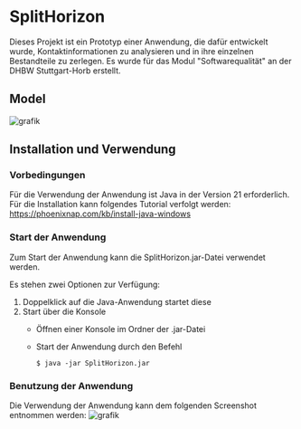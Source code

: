 # SplitHorizon
Dieses Projekt ist ein Prototyp einer Anwendung, die dafür entwickelt wurde, Kontaktinformationen zu analysieren und in ihre einzelnen Bestandteile zu zerlegen. 
Es wurde für das Modul "Softwarequalität" an der DHBW Stuttgart-Horb erstellt.

## Model
![grafik](https://github.com/MaxOette/SplitHorizon/assets/106762975/8904cf8a-bab2-431e-824a-22011773a9bf)
 
## Installation und Verwendung
### Vorbedingungen
Für die Verwendung der Anwendung ist Java in der Version 21 erforderlich.
Für die Installation kann folgendes Tutorial verfolgt werden: https://phoenixnap.com/kb/install-java-windows

### Start der Anwendung
Zum Start der Anwendung kann die SplitHorizon.jar-Datei verwendet werden.

Es stehen zwei Optionen zur Verfügung:
1.	Doppelklick auf die Java-Anwendung startet diese
2.	Start über die Konsole
    -	Öffnen einer Konsole im Ordner der .jar-Datei
    -	Start der Anwendung durch den Befehl

  	    ``$ java -jar SplitHorizon.jar``

### Benutzung der Anwendung
Die Verwendung der Anwendung kann dem folgenden Screenshot entnommen werden:
![grafik](https://github.com/MaxOette/SplitHorizon/assets/106762975/da3f5f0d-2eb3-4a8c-a809-bb47371ae89d)
